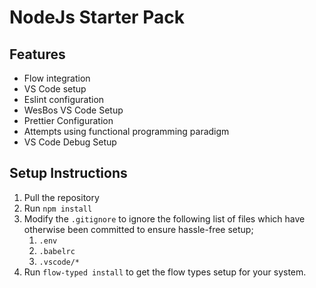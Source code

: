 # NodeJs Starter Pack

## Features

* Flow integration
* VS Code setup
* Eslint configuration
* WesBos VS Code Setup
* Prettier Configuration
* Attempts using functional programming paradigm
* VS Code Debug Setup  
  

## Setup Instructions

1. Pull the repository
2. Run `npm install`
3. Modify the `.gitignore` to ignore the following list of files which have otherwise been committed to ensure hassle-free setup;
   1. `.env`
   2. `.babelrc`
   3. `.vscode/*`
4. Run `flow-typed install` to get the flow types setup for your system.